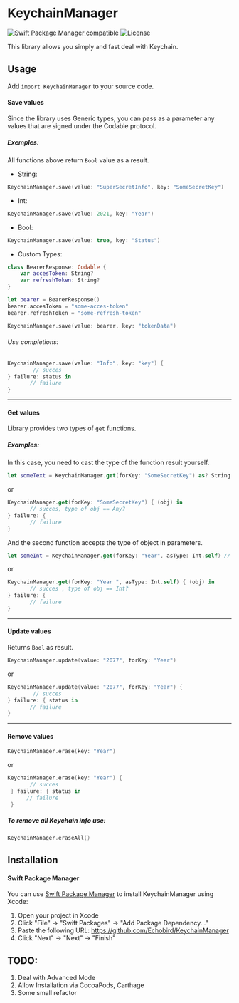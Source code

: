 # KeychainManager

[![Swift Package Manager compatible](https://img.shields.io/badge/Swift%20Package%20Manager-compatible-brightgreen.svg)](https://github.com/apple/swift-package-manager) [![License](https://img.shields.io/cocoapods/l/KeychainSwift.svg?style=flat)](http://cocoadocs.org/docsets/KeychainSwift) 

This library allows you simply and fast deal with Keychain.

## Usage
Add `import KeychainManager` to your source code.

#### Save values

Since the library uses Generic types, you can pass as a parameter any values that are signed under the Codable protocol.

##### Exemples:

All functions above return `Bool` value as a result.

- String:

```Swift
KeychainManager.save(value: "SuperSecretInfo", key: "SomeSecretKey")
```
- Int:

```Swift
KeychainManager.save(value: 2021, key: "Year")
```
- Bool:

```Swift
KeychainManager.save(value: true, key: "Status")
```
- Custom Types:

```Swift
class BearerResponse: Codable {
    var accesToken: String?
    var refreshToken: String?
}

let bearer = BearerResponse()
bearer.accesToken = "some-acces-token"
bearer.refreshToken = "some-refresh-token"

KeychainManager.save(value: bearer, key: "tokenData")
```
###### Use completions:

```Swift
KeychainManager.save(value: "Info", key: "key") {
        // succes
} failure: status in 
       // failure
}
```
------------

#### Get values

Library provides two types of `get` functions.

##### Examples:

In this case, you need to cast the type of the function result yourself.

```Swift
let someText = KeychainManager.get(forKey: "SomeSecretKey") as? String
```
or
```Swift
KeychainManager.get(forKey: "SomeSecretKey") { (obj) in
       // succes, type of obj == Any?
} failure: {
       // failure 
}
 ```

And the second function accepts the type of object in parameters.

```Swift
let someInt = KeychainManager.get(forKey: "Year", asType: Int.self) // return Int?
```
or
```Swift
KeychainManager.get(forKey: "Year ", asType: Int.self) { (obj) in
       // succes , type of obj == Int?
} failure: {
       // failure
}
```

------------

#### Update values

Returns `Bool` as result.

```Swift
KeychainManager.update(value: "2077", forKey: "Year")
```
or 
```Swift
KeychainManager.update(value: "2077", forKey: "Year") {
        // succes
} failure: { status in
       // failure
}
```

------------

#### Remove values

```Swift
KeychainManager.erase(key: "Year")
```
or 
```Swift
KeychainManager.erase(key: "Year") {
       // succes
 } failure: { status in
      // failure
 }
 ```
##### To remove all Keychain info use:

```Swift
KeychainManager.eraseAll()
```
## Installation

#### Swift Package Manager
You can use [Swift Package Manager](https://swift.org/package-manager/) to install KeychainManager using Xcode:

1. Open your project in Xcode
2. Click "File" -> "Swift Packages" -> "Add Package Dependency..."
3. Paste the following URL: https://github.com/Echobird/KeychainManager
4. Click "Next" -> "Next" -> "Finish"

## TODO:

1. Deal with Advanced Mode
2. Allow Installation via CocoaPods, Carthage 
3. Some small refactor

